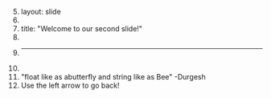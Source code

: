 5.	layout: slide
6.	
7.	title: "Welcome to our second slide!"
8.	
9.	---
10.	
11.	"float like as abutterfly and string like as Bee" -Durgesh
12.	Use the left arrow to go back!
